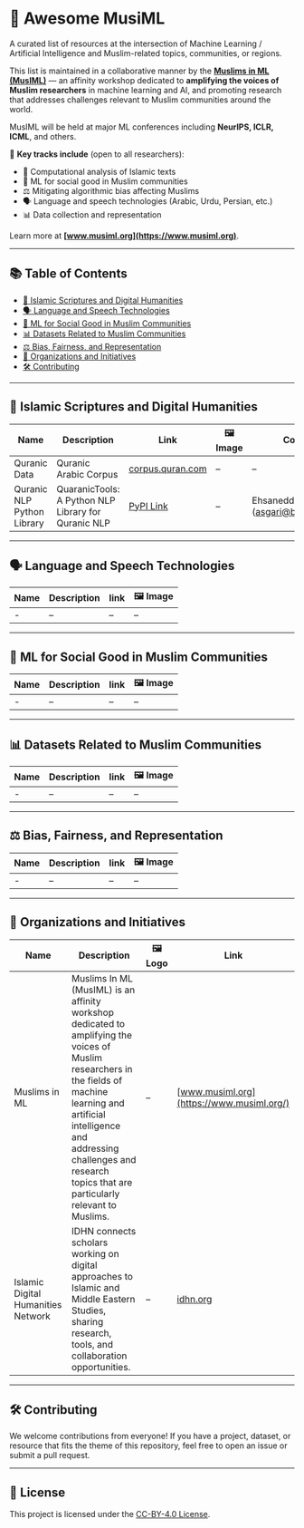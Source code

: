 # 🌙 Awesome MusiML

A curated list of resources at the intersection of Machine Learning / Artificial Intelligence and Muslim-related topics, communities, or regions.

This list is maintained in a collaborative manner by the [**Muslims in ML (MusIML)**](https://www.musiml.org) — an affinity workshop dedicated to **amplifying the voices of Muslim researchers** in machine learning and AI, and promoting research that addresses challenges relevant to Muslim communities around the world.

MusIML will be held at major ML conferences including **NeurIPS, ICLR, ICML**, and others.

🕌 **Key tracks include** (open to all researchers):
- 🕋 Computational analysis of Islamic texts  
- 🤲 ML for social good in Muslim communities  
- ⚖️ Mitigating algorithmic bias affecting Muslims  
- 🗣️ Language and speech technologies (Arabic, Urdu, Persian, etc.)  
- 📊 Data collection and representation  

Learn more at **[www.musiml.org](https://www.musiml.org)**.

---

## 📚 Table of Contents

- [🕋 Islamic Scriptures and Digital Humanities](#-islamic-scriptures-and-digital-humanities)
- [🗣️ Language and Speech Technologies](#-language-and-speech-technologies)
- [🤲 ML for Social Good in Muslim Communities](#-ml-for-social-good-in-muslim-communities)
- [📊 Datasets Related to Muslim Communities](#-datasets-related-to-muslim-communities)
- [⚖️ Bias, Fairness, and Representation](#-bias-fairness-and-representation)
- [🏢 Organizations and Initiatives](#-organizations-and-initiatives)
- [🛠️ Contributing](#-contributing)

---

## 🕋 Islamic Scriptures and Digital Humanities

| Name | Description | Link | 🖼️ Image | Contact |
|------|-------------|------|----------|---------|
| Quranic Data | Quranic Arabic Corpus | [corpus.quran.com](https://corpus.quran.com/) | – | – |
| Quranic NLP Python Library | QuaranicTools: A Python NLP Library for Quranic NLP | [PyPI Link](https://pypi.org/project/quranic-nlp/) | – | Ehsaneddin Asgari (asgari@berkeley.edu) |


---

## 🗣️ Language and Speech Technologies

| Name | Description | link | 🖼️ Image |
|------|-------------|---------|----------|
| - | – | – | – |

---

## 🤲 ML for Social Good in Muslim Communities

| Name | Description | link | 🖼️ Image |
|------|-------------|---------|----------|
| - | – | – | – |

---

## 📊 Datasets Related to Muslim Communities

| Name | Description | link | 🖼️ Image |
|------|-------------|---------|----------|
| - | – | – | – |

---

## ⚖️ Bias, Fairness, and Representation

| Name | Description | link | 🖼️ Image |
|------|-------------|---------|----------|
| - | – | – | – |

---

## 🏢 Organizations and Initiatives

| Name | Description | 🖼️ Logo | Link |
|------|-------------|---------|------|
| Muslims in ML | Muslims In ML (MusIML) is an affinity workshop dedicated to amplifying the voices of Muslim researchers in the fields of machine learning and artificial intelligence and addressing challenges and research topics that are particularly relevant to Muslims. | – | [www.musiml.org](https://www.musiml.org/) |
| Islamic Digital Humanities Network | IDHN connects scholars working on digital approaches to Islamic and Middle Eastern Studies, sharing research, tools, and collaboration opportunities. | – | [idhn.org](https://idhn.org/) |

---

## 🛠️ Contributing

We welcome contributions from everyone! If you have a project, dataset, or resource that fits the theme of this repository, feel free to open an issue or submit a pull request. 

---

## 🧾 License

This project is licensed under the [CC-BY-4.0 License](https://creativecommons.org/licenses/by/4.0/).

